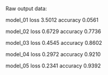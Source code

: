 


Raw output data:

model_01
loss 3.5012
accuracy 0.0561

model_02
loss 0.6729
accuracy 0.7736

model_03
loss 0.4545
accuracy 0.8602

model_04
loss 0.2972
accuracy 0.9210

model_05
loss 0.2341
accuracy 0.9392